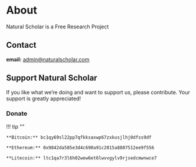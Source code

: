 # About

Natural Scholar is a Free Research Project

## Contact

**email:** admin@naturalscholar.com

## Support Natural Scholar

If you like what we’re doing and want to support us, please contribute. Your support is greatly appreciated!

### Donate

!!! tip ""

    **Bitcoin:** bc1qy69sl22pp7qfkksaxwp67zxkusjlhj0dfss9df

    **Ethereum:** 0x9842da585e3d4c690a91c2015a8807512ee9f556

    **Litecoin:** ltc1qa7r3l6h02wew6et6lwvvgylv9rjsedcmwnwce7